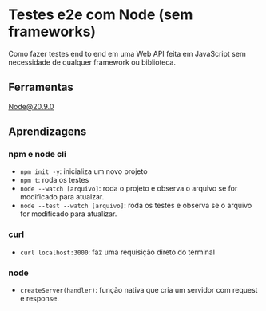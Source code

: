 # Testes e2e com Node (sem frameworks)

Como fazer testes end to end em uma Web API feita em JavaScript sem necessidade de qualquer framework ou biblioteca.

## Ferramentas

Node@20.9.0

## Aprendizagens

### npm e node cli

- `npm init -y`: inicializa um novo projeto
- `npm t`: roda os testes
- `node --watch [arquivo]`: roda o projeto e observa o arquivo se for modificado para atualzar.
- `node --test --watch [arquivo]`: roda os testes e observa se o arquivo for modificado para atualizar.

### curl

- `curl localhost:3000`: faz uma requisição direto do terminal

### node

- `createServer(handler)`: função nativa que cria um servidor com request e response.